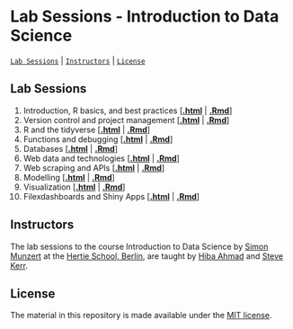 # Lab Sessions - Introduction to Data Science
[`Lab Sessions`](#lectures) | [`Instructors`](#instructors) | [`License`](#license)

## Lab Sessions

1. Introduction, R basics, and best practices \[[**.html**](https://raw.githack.com/intro-to-data-science-23/labs/main/session-01-intro/1-intro.html) | [**.Rmd**](https://github.com/intro-to-data-science-23/labs/blob/main/session-01-intro/1-intro.Rmd)\]
2. Version control and project management \[[**.html**](https://raw.githack.com/intro-to-data-science-23/labs/main/session-02-version-control/2-git.html) | [**.Rmd**](https://github.com/intro-to-data-science-23/labs/blob/main/session-02-version-control/2-git.Rmd)\]
3. R and the tidyverse \[[**.html**](https://raw.githack.com/intro-to-data-science-23/labs/main/session-03-tidyverse/3-tidyverse.html) | [**.Rmd**](https://github.com/intro-to-data-science-23/labs/blob/main/session-03-tidyverse/3-tidyverse.Rmd)\]
4. Functions and debugging \[[**.html**](https://raw.githack.com/intro-to-data-science-23/labs/main/session-04-functions/4-functions.html) | [**.Rmd**](https://github.com/intro-to-data-science-23/labs/blob/main/session-04-functions/4-functions.Rmd)\]
5. Databases \[[**.html**](https://raw.githack.com/intro-to-data-science-23/labs/main/session-05-databases/5-databases.html) | [**.Rmd**](https://github.com/intro-to-data-science-23/labs/blob/main/session-05-databases/5-databases.html)\]
6. Web data and technologies \[[**.html**](https://raw.githack.com/intro-to-data-science-23/labs/main/session-06-webdata/session-06-webdata.html) | [**.Rmd**](https://raw.githack.com/intro-to-data-science-23/labs/main/session-06-webdata/session-06-webdata.Rmd)\]
7. Web scraping and APIs \[[**.html**](https://raw.githack.com/intro-to-data-science-23/labs/main/session-07-web-scraping/7-web-scraping.html) | [**.Rmd**](https://github.com/intro-to-data-science-23/labs/blob/main/session-07-web-scraping/7-web-scraping.Rmd)\]
8. Modelling \[[**.html**](https://raw.githack.com/intro-to-data-science-23/labs/main/session-08-modelling/8-modelling.html) | [**.Rmd**](https://github.com/intro-to-data-science-23/labs/blob/main/session-08-modelling/8-modelling.Rmd)\]
9. Visualization \[[**.html**](https://raw.githack.com/intro-to-data-science-23/labs/main/session-09-visualization/9-visualization.html) | [**.Rmd**](https://github.com/intro-to-data-science-23/labs/blob/main/session-09-visualization/9-visualization.Rmd)\]
10. Filexdashboards and Shiny Apps \[[**.html**](https://raw.githack.com/intro-to-data-science-23/labs/main/session-10-shiny/10-shiny.html) | [**.Rmd**](https://github.com/intro-to-data-science-23/labs/blob/main/session-10-shiny/10-shiny.Rmd)\]

## Instructors

The lab sessions to the course Introduction to Data Science by [Simon Munzert](https://simonmunzert.github.io/) at the [Hertie School, Berlin](https://www.hertie-school.org/en/), are taught by [Hiba Ahmad](https://www.hertie-school.org/en/cv-books/cv-book-2023/cv-book/student/ahmad) and [Steve Kerr](https://github.com/smkerr).


## License

The material in this repository is made available under the [MIT license](http://opensource.org/licenses/mit-license.php). 

